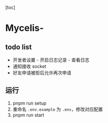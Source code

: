 [toc]

# Mycelis-

## todo list

- 开发者设置 - 开启日志记录 - 查看日志
- 通知接收 socket
- 好友申请被拒后允许再次申请

## 运行

1. pnpm run setup
2. 重命名 `.env.example` 为 `.env`，修改对应配置
3. pnpm run start

